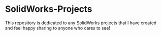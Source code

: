 # SolidWorks-Projects
This repository is dedicated to any SolidWorks projects that I have created and feel happy sharing to anyone who cares to see!
